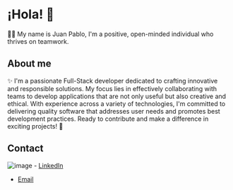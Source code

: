 # ¡Hola! 👋

👨‍💻 My name is Juan Pablo, I'm a positive, open-minded individual who thrives on teamwork.

## About me

✨ I'm a passionate Full-Stack developer dedicated to crafting innovative and responsible solutions. My focus lies in effectively collaborating with teams to develop applications that are not only useful but also creative and ethical. With experience across a variety of technologies, I'm committed to delivering quality software that addresses user needs and promotes best development practices. Ready to contribute and make a difference in exciting projects! 🚀

## Contact

![image]({[BadgeURLHere](https://img.shields.io/badge/LinkedIn-0077B5?style=for-the-badge&logo=linkedin&logoColor=white)}) - [LinkedIn](https://www.linkedin.com/in/juan-pablo-lezcano)
- [Email](jplezcano75@gmail.com)
